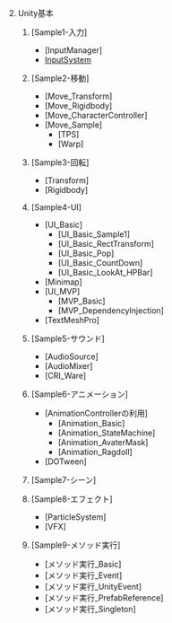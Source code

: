 2. Unity基本
   1. [Sample1-入力]
       + [InputManager]
       + [InputSystem](2_1_InputSystem/2_1.md)

       
   2. [Sample2-移動]
       + [Move_Transform]
       + [Move_Rigidbody]
       + [Move_CharacterController]
       + [Move_Sample]
         - [TPS]
         - [Warp]
   3. [Sample3-回転]
       + [Transform]
       + [Rigidbody]
   4. [Sample4-UI]
       + [UI_Basic]
         - [UI_Basic_Sample1]
         - [UI_Basic_RectTransform]
         - [UI_Basic_Pop]
         - [UI_Basic_CountDown]
         - [UI_Basic_LookAt_HPBar]
       + [Minimap]
       + [UI_MVP]
         - [MVP_Basic]
         - [MVP_DependencyInjection]
       + [TextMeshPro]
   5. [Sample5-サウンド]
       + [AudioSource]
       + [AudioMixer]
       + [CRI_Ware]
   6. [Sample6-アニメーション]
       + [AnimationControllerの利用]
         - [Animation_Basic]
         - [Animation_StateMachine]
         - [Animation_AvaterMask]
         - [Animation_Ragdoll]
       + [DOTween]
   7. [Sample7-シーン]
   8. [Sample8-エフェクト]
       + [ParticleSystem]
       + [VFX]
   9. [Sample9-メソッド実行]
       + [メソッド実行_Basic]
       + [メソッド実行_Event]
       + [メソッド実行_UnityEvent]
       + [メソッド実行_PrefabReference]
       + [メソッド実行_Singleton]